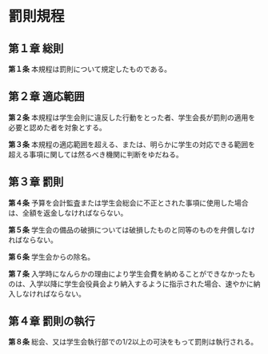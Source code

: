 # 罰則規程
## 第１章 総則

__第１条__ 本規程は罰則について規定したものである。
## 第２章 適応範囲

__第２条__ 本規程は学生会則に違反した行動をとった者、学生会長が罰則の適用を必要と認めた者を対象とする。

__第３条__ 本規程の適応範囲を超える、または、明らかに学生の対応できる範囲を超える事項に関しては然るべき機関に判断をゆだねる。
## 第３章 罰則

__第４条__ 予算を会計監査または学生会総会に不正とされた事項に使用した場合は、全額を返金しなければならない。

__第５条__ 学生会の備品の破損については破損したものと同等のものを弁償しなければならない。

__第６条__ 学生会からの除名。

__第７条__ 入学時になんらかの理由により学生会費を納めることができなかったものは、入学以降に学生会役員会より納入するように指示された場合、速やかに納入しなければならない。

## 第４章 罰則の執行
__第８条__ 総会、又は学生会執行部での1/2以上の可決をもって罰則は執行される。
